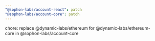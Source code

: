 ```yaml
---
"@sophon-labs/account-react": patch
"@sophon-labs/account-core": patch
---
```


chore: replace @dynamic-labs/ethereum for @dynamic-labs/ethereum-core in @sophon-labs/account-core

